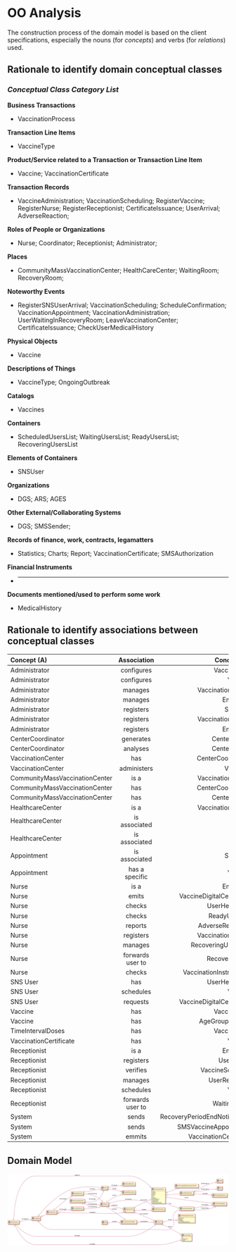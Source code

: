 # OO Analysis

The construction process of the domain model is based on the client specifications, especially the nouns (for _concepts_) and verbs (for _relations_) used.

## Rationale to identify domain conceptual classes

### _Conceptual Class Category List_

**Business Transactions**

- VaccinationProcess

**Transaction Line Items**

- VaccineType

**Product/Service related to a Transaction or Transaction Line Item**

- Vaccine; VaccinationCertificate

**Transaction Records**

- VaccineAdministration; VaccinationScheduling; RegisterVaccine; RegisterNurse; RegisterReceptionist; CertificateIssuance; UserArrival; AdverseReaction;

**Roles of People or Organizations**

- Nurse; Coordinator; Receptionist; Administrator;

**Places**

- CommunityMassVaccinationCenter; HealthCareCenter; WaitingRoom; RecoveryRoom;

**Noteworthy Events**

- RegisterSNSUserArrival; VaccinationScheduling; ScheduleConfirmation; VaccinationAppointment; VaccinationAdministration; UserWaitingInRecoveryRoom; LeaveVaccinationCenter; CertificateIssuance; CheckUserMedicalHistory

**Physical Objects**

- Vaccine

**Descriptions of Things**

- VaccineType; OngoingOutbreak

**Catalogs**

- Vaccines

**Containers**

- ScheduledUsersList; WaitingUsersList; ReadyUsersList; RecoveringUsersList

**Elements of Containers**

- SNSUser

**Organizations**

- DGS; ARS; AGES

**Other External/Collaborating Systems**

- DGS; SMSSender;

**Records of finance, work, contracts, legamatters**

- Statistics; Charts; Report; VaccinationCertificate; SMSAuthorization

**Financial Instruments**

- ***

**Documents mentioned/used to perform some work**

- MedicalHistory

## **Rationale to identify associations between conceptual classes**

| Concept (A)                    |   Association    |                   Concept (B) |
| :----------------------------- | :--------------: | ----------------------------: |
| Administrator                  |    configures    |                   VaccineType |
| Administrator                  |    configures    |                       Vaccine |
| Administrator                  |     manages      |             VaccinationCenter |
| Administrator                  |     manages      |                      Employee |
| Administrator                  |    registers     |                       SNSUser |
| Administrator                  |    registers     |             VaccinationCenter |
| Administrator                  |    registers     |                      Employee |
| CenterCoordinator              |    generates     |                  CenterReport |
| CenterCoordinator              |     analyses     |                  CenterReport |
| VaccinationCenter              |       has        |             CenterCoordinator |
| VaccinationCenter              |   administers    |                      Vaccines |
| CommunityMassVaccinationCenter |       is a       |             VaccinationCenter |
| CommunityMassVaccinationCenter |       has        |             CenterCoordinator |
| CommunityMassVaccinationCenter |       has        |                  CenterReport |
| HealthcareCenter               |       is a       |             VaccinationCenter |
| HealthcareCenter               |  is associated   |                           ARS |
| HealthcareCenter               |  is associated   |                          ACES |
| Appointment                    |  is associated   |                       SNSUser |
| Appointment                    |  has a specific  |                       Vaccine |
| Nurse                          |       is a       |                      Employee |
| Nurse                          |      emits       |     VaccineDigitalCertificate |
| Nurse                          |      checks      |                UserHealthInfo |
| Nurse                          |      checks      |                 ReadyUserList |
| Nurse                          |     reports      |              AdverseReactions |
| Nurse                          |    registers     |            VaccinationDetails |
| Nurse                          |     manages      |           RecoveringUsersList |
| Nurse                          | forwards user to |                  RecoveryRoom |
| Nurse                          |      checks      |       VaccinationInstructions |
| SNS User                       |       has        |                UserHealthInfo |
| SNS User                       |    schedules     |                       Vaccine |
| SNS User                       |     requests     |     VaccineDigitalCertificate |
| Vaccine                        |       has        |                   VaccineType |
| Vaccine                        |       has        |                AgeGroupDosage |
| TimeIntervalDoses              |       has        |                   VaccineType |
| VaccinationCertificate         |       has        |                       Vaccine |
| Receptionist                   |       is a       |                      Employee |
| Receptionist                   |    registers     |                   UserArrival |
| Receptionist                   |     verifies     |               VaccineSchedule |
| Receptionist                   |     manages      |                 UserReadyList |
| Receptionist                   |    schedules     |                       Vaccine |
| Receptionist                   | forwards user to |                   WaitingRoom |
| System                         |      sends       | RecoveryPeriodEndNotification |
| System                         |      sends       |         SMSVaccineAppointment |
| System                         |      emmits      |         VaccinationCertifcate |

## Domain Model

![DM.svg](DM.svg)
